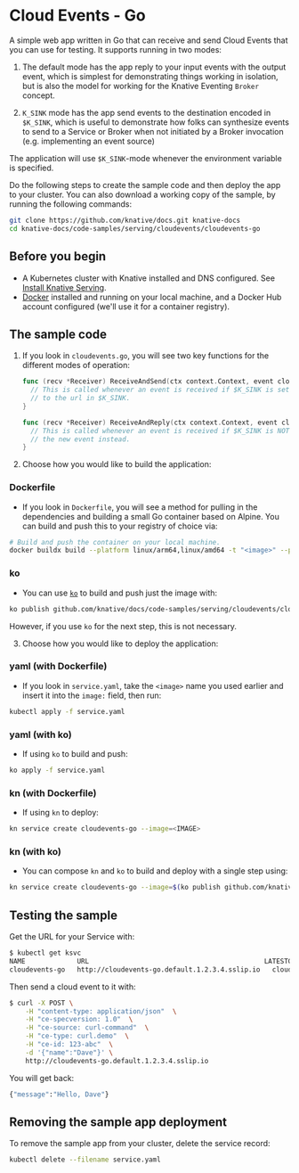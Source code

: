 # Cloud Events - Go

A simple web app written in Go that can receive and send Cloud Events that you
can use for testing. It supports running in two modes:

1. The default mode has the app reply to your input events with the output
   event, which is simplest for demonstrating things working in isolation, but
   is also the model for working for the Knative Eventing `Broker` concept.

2. `K_SINK` mode has the app send events to the destination encoded in
   `$K_SINK`, which is useful to demonstrate how folks can synthesize events to
   send to a Service or Broker when not initiated by a Broker invocation (e.g.
   implementing an event source)

The application will use `$K_SINK`-mode whenever the environment variable is
specified.

Do the following steps to create the sample code and then deploy the app to your
cluster. You can also download a working copy of the sample, by running the
following commands:

```bash
git clone https://github.com/knative/docs.git knative-docs
cd knative-docs/code-samples/serving/cloudevents/cloudevents-go
```

## Before you begin

- A Kubernetes cluster with Knative installed and DNS configured. See
  [Install Knative Serving](https://knative.dev/docs/install/serving/install-serving-with-yaml).
- [Docker](https://www.docker.com) installed and running on your local machine,
  and a Docker Hub account configured (we'll use it for a container registry).

## The sample code

1. If you look in `cloudevents.go`, you will see two key functions for the different modes of operation:

   ```go
   func (recv *Receiver) ReceiveAndSend(ctx context.Context, event cloudevents.Event) cloudevents.Result {
     // This is called whenever an event is received if $K_SINK is set, and sends a new event
     // to the url in $K_SINK.
   }

   func (recv *Receiver) ReceiveAndReply(ctx context.Context, event cloudevents.Event)  (*cloudevents.Event, cloudevents.Result) {
     // This is called whenever an event is received if $K_SINK is NOT set, and it replies with
     // the new event instead.
   }
   ```

2. Choose how you would like to build the application:

### Dockerfile

- If you look in `Dockerfile`, you will see a method for pulling in the dependencies and building a small Go container based on Alpine. You can build and push this to your registry of choice via:

```bash
# Build and push the container on your local machine.
docker buildx build --platform linux/arm64,linux/amd64 -t "<image>" --push .
```

### ko

- You can use [`ko`](https://github.com/google/ko) to build and push just the image with:

```bash
ko publish github.com/knative/docs/code-samples/serving/cloudevents/cloudevents-go
```

However, if you use `ko` for the next step, this is not necessary.

3. Choose how you would like to deploy the application:

### yaml (with Dockerfile)

- If you look in `service.yaml`, take the `<image>` name you used earlier and insert it into the `image:` field, then run:

```bash
kubectl apply -f service.yaml
```

### yaml (with ko)

- If using `ko` to build and push:

```bash
ko apply -f service.yaml
```

### kn (with Dockerfile)

- If using `kn` to deploy:

```bash
kn service create cloudevents-go --image=<IMAGE>
```

### kn (with ko)

- You can compose `kn` and `ko` to build and deploy with a single step using:

```bash
kn service create cloudevents-go --image=$(ko publish github.com/knative/docs/code-samples/serving/cloudevents/cloudevents-go)
```

## Testing the sample

Get the URL for your Service with:

```bash
$ kubectl get ksvc
NAME             URL                                            LATESTCREATED          LATESTREADY            READY   REASON
cloudevents-go   http://cloudevents-go.default.1.2.3.4.sslip.io   cloudevents-go-ss5pj   cloudevents-go-ss5pj   True
```

Then send a cloud event to it with:

```bash
$ curl -X POST \
    -H "content-type: application/json"  \
    -H "ce-specversion: 1.0"  \
    -H "ce-source: curl-command"  \
    -H "ce-type: curl.demo"  \
    -H "ce-id: 123-abc"  \
    -d '{"name":"Dave"}' \
    http://cloudevents-go.default.1.2.3.4.sslip.io
```

You will get back:

```bash
{"message":"Hello, Dave"}
```

## Removing the sample app deployment

To remove the sample app from your cluster, delete the service record:

```bash
kubectl delete --filename service.yaml
```
